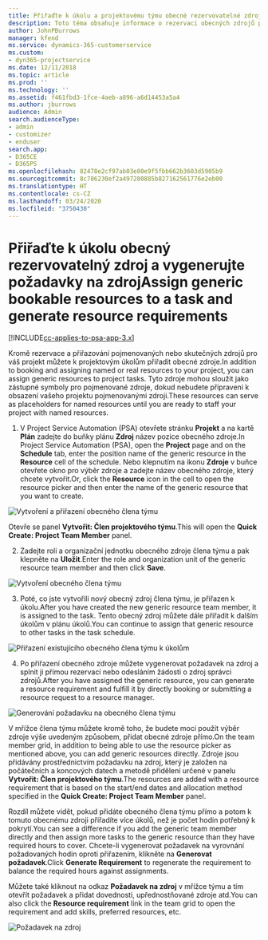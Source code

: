 ```yaml
---
title: Přiřaďte k úkolu a projektovému týmu obecné rezervovatelné zdroje
description: Toto téma obsahuje informace o rezervaci obecných zdrojů pro úkoly a projektové týmy.
author: JohnPBurrows
manager: kfend
ms.service: dynamics-365-customerservice
ms.custom:
- dyn365-projectservice
ms.date: 12/11/2018
ms.topic: article
ms.prod: ''
ms.technology: ''
ms.assetid: f461fbd3-1fce-4aeb-a896-a6d14453a5a4
ms.author: jburrows
audience: Admin
search.audienceType:
- admin
- customizer
- enduser
search.app:
- D365CE
- D365PS
ms.openlocfilehash: 82478e2cf97ab03e80e9f5fbb662b3603d5905b9
ms.sourcegitcommit: 8c786230ef2a497280885b827162561776e2eb00
ms.translationtype: HT
ms.contentlocale: cs-CZ
ms.lasthandoff: 03/24/2020
ms.locfileid: "3750430"
---
```

# <a name="assign-generic-bookable-resources-to-a-task-and-generate-resource-requirements"></a><span data-ttu-id="edb98-103">Přiřaďte k úkolu obecný rezervovatelný zdroj a vygenerujte požadavky na zdroj</span><span class="sxs-lookup"><span data-stu-id="edb98-103">Assign generic bookable resources to a task and generate resource requirements</span></span> 

[!INCLUDE[cc-applies-to-psa-app-3.x](../includes/cc-applies-to-psa-app-3x.md)]

<span data-ttu-id="edb98-104">Kromě rezervace a přiřazování pojmenovaných nebo skutečných zdrojů pro váš projekt můžete k projektovým úkolům přiřadit obecné zdroje.</span><span class="sxs-lookup"><span data-stu-id="edb98-104">In addition to booking and assigning named or real resources to your project, you can assign generic resources to project tasks.</span></span> <span data-ttu-id="edb98-105">Tyto zdroje mohou sloužit jako zástupné symboly pro pojmenované zdroje, dokud nebudete připraveni k obsazení vašeho projektu pojmenovanými zdroji.</span><span class="sxs-lookup"><span data-stu-id="edb98-105">These resources can serve as placeholders for named resources until you are ready to staff your project with named resources.</span></span> 

1. <span data-ttu-id="edb98-106">V Project Service Automation (PSA) otevřete stránku **Projekt** a na kartě **Plán** zadejte do buňky plánu **Zdroj** název pozice obecného zdroje.</span><span class="sxs-lookup"><span data-stu-id="edb98-106">In Project Service Automation (PSA), open the **Project** page and on the **Schedule** tab, enter the position name of the generic resource in the **Resource** cell of the schedule.</span></span> <span data-ttu-id="edb98-107">Nebo klepnutím na ikonu **Zdroje** v buňce otevřete okno pro výběr zdroje a zadejte název obecného zdroje, který chcete vytvořit.</span><span class="sxs-lookup"><span data-stu-id="edb98-107">Or, click the **Resource** icon in the cell to open the resource picker and then enter the name of the generic resource that you want to create.</span></span>

![Vytvoření a přiřazení obecného člena týmu](media/RM-how-to-9.png)

<span data-ttu-id="edb98-109">Otevře se panel **Vytvořit: Člen projektového týmu**.</span><span class="sxs-lookup"><span data-stu-id="edb98-109">This will open the **Quick Create: Project Team Member** panel.</span></span> 

2. <span data-ttu-id="edb98-110">Zadejte roli a organizační jednotku obecného zdroje člena týmu a pak klepněte na **Uložit**.</span><span class="sxs-lookup"><span data-stu-id="edb98-110">Enter the role and organization unit of the generic resource team member and then click **Save**.</span></span>

![Vytvoření obecného člena týmu](media/RM-how-to-10.png)

3. <span data-ttu-id="edb98-112">Poté, co jste vytvořili nový obecný zdroj člena týmu, je přiřazen k úkolu.</span><span class="sxs-lookup"><span data-stu-id="edb98-112">After you have created the new generic resource team member, it is assigned to the task.</span></span> <span data-ttu-id="edb98-113">Tento obecný zdroj můžete dále přiřadit k dalším úkolům v plánu úkolů.</span><span class="sxs-lookup"><span data-stu-id="edb98-113">You can continue to assign that generic resource to other tasks in the task schedule.</span></span>

![Přiřazení existujícího obecného člena týmu k úkolům](media/RM-how-to-11.png)

4. <span data-ttu-id="edb98-115">Po přiřazení obecného zdroje můžete vygenerovat požadavek na zdroj a splnit ji přímou rezervací nebo odesláním žádosti o zdroj správci zdrojů.</span><span class="sxs-lookup"><span data-stu-id="edb98-115">After you have assigned the generic resource, you can generate a resource requirement and fulfill it by directly booking or submitting a resource request to a resource manager.</span></span>

![Generování požadavku na obecného člena týmu](media/RM-how-to-12.png)

<span data-ttu-id="edb98-117">V mřížce člena týmu můžete kromě toho, že budete moci použít výběr zdroje výše uvedeným způsobem, přidat obecné zdroje přímo.</span><span class="sxs-lookup"><span data-stu-id="edb98-117">On the team member grid, in addition to being able to use the resource picker as mentioned above, you can add generic resources directly.</span></span> <span data-ttu-id="edb98-118">Zdroje jsou přidávány prostřednictvím požadavku na zdroj, který je založen na počátečních a koncových datech a metodě přidělení určené v panelu **Vytvořit: Člen projektového týmu**.</span><span class="sxs-lookup"><span data-stu-id="edb98-118">The resources are added with a resource requirement that is based on the start/end dates and allocation method specified in the **Quick Create: Project Team Member** panel.</span></span>

<span data-ttu-id="edb98-119">Rozdíl můžete vidět, pokud přidáte obecného člena týmu přímo a potom k tomuto obecnému zdroji přiřadíte více úkolů, než je počet hodin potřebný k pokrytí.</span><span class="sxs-lookup"><span data-stu-id="edb98-119">You can see a difference if you add the generic team member directly and then assign more tasks to the generic resource than they have required hours to cover.</span></span> <span data-ttu-id="edb98-120">Chcete-li vygenerovat požadavek na vyrovnání požadovaných hodin oproti přiřazením, klikněte na **Generovat požadavek**.</span><span class="sxs-lookup"><span data-stu-id="edb98-120">Click **Generate Requirement** to regenerate the requirement to balance the required hours against assignments.</span></span>

<span data-ttu-id="edb98-121">Můžete také kliknout na odkaz **Požadavek na zdroj** v mřížce týmu a tím otevřít požadavek a přidat dovednosti, upřednostňované zdroje atd.</span><span class="sxs-lookup"><span data-stu-id="edb98-121">You can also click the **Resource requirement** link in the team grid to open the requirement and add skills, preferred resources, etc.</span></span>

![Požadavek na zdroj](media/RM-how-to-13.png)

